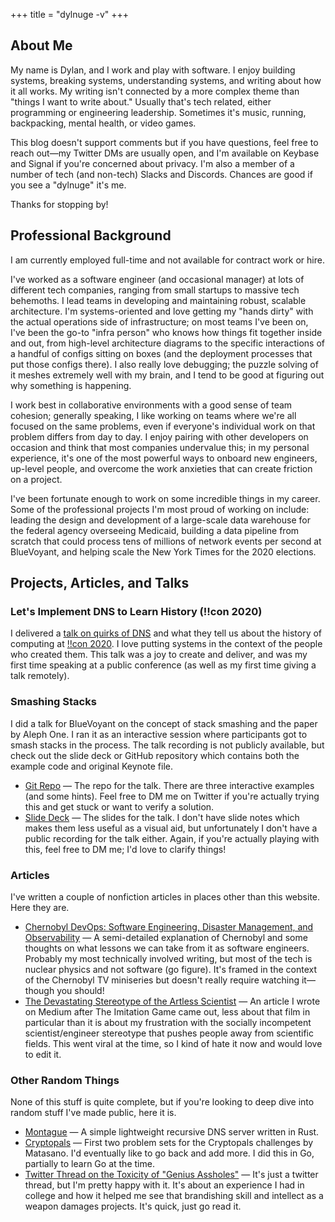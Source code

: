 +++
title = "dylnuge -v"
+++

## About Me

My name is Dylan, and I work and play with software. I enjoy building
systems, breaking systems, understanding systems, and writing about how it all
works. My writing isn't connected by a more complex theme than "things I want to
write about." Usually that's tech related, either programming or engineering
leadership.  Sometimes it's music, running, backpacking, mental health, or video
games.

This blog doesn't support comments but if you have questions, feel free to reach
out—my Twitter DMs are usually open, and I'm available on Keybase and Signal if
you're concerned about privacy. I'm also a member of a number of tech (and
non-tech) Slacks and Discords. Chances are good if you see a "dylnuge" it's me.

Thanks for stopping by!

## Professional Background

I am currently employed full-time and not available for contract work or hire.

I've worked as a software engineer (and occasional manager) at lots of different
tech companies, ranging from small startups to massive tech behemoths. I lead
teams in developing and maintaining robust, scalable architecture. I'm
systems-oriented and love getting my "hands dirty" with the actual operations
side of infrastructure; on most teams I've been on, I've been the go-to "infra
person" who knows how things fit together inside and out, from high-level
architecture diagrams to the specific interactions of a handful of configs
sitting on boxes (and the deployment processes that put those configs there). I
also really love debugging; the puzzle solving of it meshes extremely well with
my brain, and I tend to be good at figuring out why something is happening.

I work best in collaborative environments with a good sense of team cohesion;
generally speaking, I like working on teams where we're all focused on the same
problems, even if everyone's individual work on that problem differs from day to
day. I enjoy pairing with other developers on occasion and think that most
companies undervalue this; in my personal experience, it's one of the most
powerful ways to onboard new engineers, up-level people, and overcome the
work anxieties that can create friction on a project.

I've been fortunate enough to work on some incredible things in my career. Some
of the professional projects I'm most proud of working on include: leading the
design and development of a large-scale data warehouse for the federal agency
overseeing Medicaid, building a data pipeline from scratch that could process
tens of millions of network events per second at BlueVoyant, and helping scale
the New York Times for the 2020 elections.

## Projects, Articles, and Talks

### Let's Implement DNS to Learn History (!!con 2020)

I delivered a [talk on quirks of DNS](https://www.youtube.com/watch?v=PFAgpqFi3No)
and what they tell us about the history of computing at [!!con 2020](https://bangbangcon.com/2020/).
I love putting systems in the context of the people who created them. This talk
was a joy to create and deliver, and was my first time speaking at a public
conference (as well as my first time giving a talk remotely).

### Smashing Stacks

I did a talk for BlueVoyant on the concept of stack smashing and the paper by
Aleph One. I ran it as an interactive session where participants got to smash
stacks in the process. The talk recording is not publicly available, but check
out the slide deck or GitHub repository which contains both the example code and
original Keynote file.

<ul class="project-links">
  <li>
    <a href="https://github.com/Dylnuge/stack-smashing">Git Repo</a>
    &mdash;
    The repo for the talk. There are three interactive examples (and
    some hints). Feel free to DM me on Twitter if you're actually trying
    this and get stuck or want to verify a solution.
  </li>
  <li>
    <a href="https://speakerdeck.com/dylnuge/smashing-the-stack-for-fun-and-profit">
      Slide Deck</a>
    &mdash;
    The slides for the talk. I don't have slide notes which makes them
    less useful as a visual aid, but unfortunately I don't have a public
    recording for the talk either. Again, if you're actually playing
    with this, feel free to DM me; I'd love to clarify things!
  </li>
</ul>

### Articles

I've written a couple of nonfiction articles in places other than this website.
Here they are.

<ul class="project-links">
  <li>
    <a href="https://medium.com/@dylnuge/chernobyl-devops-software-engineering-disaster-management-and-observability-8a50a7ea98d6">
      Chernobyl DevOps: Software Engineering, Disaster Management, and
      Observability</a>
    &mdash;
    A semi-detailed explanation of Chernobyl and some thoughts on what
    lessons we can take from it as software engineers. Probably my most
    technically involved writing, but most of the tech is nuclear
    physics and not software (go figure). It's framed in the context of
    the Chernobyl TV miniseries but doesn't really require watching
    it—though you should!
  </li>
  <li>
    <a href="https://medium.com/@dylnuge/the-devastating-stereotype-of-the-artless-scientist-45c6348489ff">
      The Devastating Stereotype of the Artless Scientist</a>
    &mdash;
    An article I wrote on Medium after The Imitation Game came out,
    less about that film in particular than it is about my frustration
    with the socially incompetent scientist/engineer stereotype that
    pushes people away from scientific fields. This went viral at the
    time, so I kind of hate it now and would love to edit it.
  </li>
</ul>

### Other Random Things

None of this stuff is quite complete, but if you're looking to deep dive into
random stuff I've made public, here it is.

<ul class="project-links">
  <li>
    <a href="https://github.com/Dylnuge/montague">Montague</a>
    &mdash;
    A simple lightweight recursive DNS server written in Rust.
  </li>
  <li>
    <a href="https://github.com/Dylnuge/cryptopals">Cryptopals</a>
    &mdash;
    First two problem sets for the Cryptopals challenges by Matasano.
    I'd eventually like to go back and add more. I did this in Go,
    partially to learn Go at the time.
  </li>
  <li>
    <a href="https://twitter.com/dylnuge/status/1072746366697299968">
      Twitter Thread on the Toxicity of "Genius Assholes"</a>
    &mdash;
    It's just a twitter thread, but I'm pretty happy with it. It's about
    an experience I had in college and how it helped me see that
    brandishing skill and intellect as a weapon damages projects. It's
    quick, just go read it.
  </li>
</ul>
